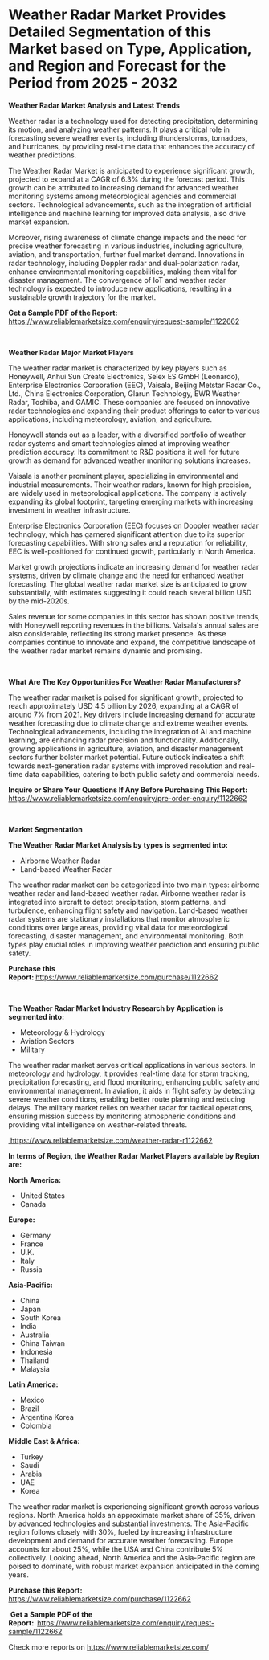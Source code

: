 <p><h1>Weather Radar Market Provides Detailed Segmentation of this Market based on Type, Application, and Region and Forecast for the Period from 2025 - 2032</h1></p><p><strong>Weather Radar Market Analysis and Latest Trends</strong></p>
<p><p>Weather radar is a technology used for detecting precipitation, determining its motion, and analyzing weather patterns. It plays a critical role in forecasting severe weather events, including thunderstorms, tornadoes, and hurricanes, by providing real-time data that enhances the accuracy of weather predictions.</p><p>The Weather Radar Market is anticipated to experience significant growth, projected to expand at a CAGR of 6.3% during the forecast period. This growth can be attributed to increasing demand for advanced weather monitoring systems among meteorological agencies and commercial sectors. Technological advancements, such as the integration of artificial intelligence and machine learning for improved data analysis, also drive market expansion. </p><p>Moreover, rising awareness of climate change impacts and the need for precise weather forecasting in various industries, including agriculture, aviation, and transportation, further fuel market demand. Innovations in radar technology, including Doppler radar and dual-polarization radar, enhance environmental monitoring capabilities, making them vital for disaster management. The convergence of IoT and weather radar technology is expected to introduce new applications, resulting in a sustainable growth trajectory for the market.</p></p>
<p><strong>Get a Sample PDF of the Report:&nbsp;</strong> <a href="https://www.reliablemarketsize.com/enquiry/request-sample/1122662?utm_campaign=2316&utm_medium=2&utm_source=Github&utm_content=ia&utm_term=15022025&utm_id=weather-radar">https://www.reliablemarketsize.com/enquiry/request-sample/1122662</a></p>
<p>&nbsp;</p>
<p><strong>Weather Radar Major Market Players</strong></p>
<p><p>The weather radar market is characterized by key players such as Honeywell, Anhui Sun Create Electronics, Selex ES GmbH (Leonardo), Enterprise Electronics Corporation (EEC), Vaisala, Beijing Metstar Radar Co., Ltd., China Electronics Corporation, Glarun Technology, EWR Weather Radar, Toshiba, and GAMIC. These companies are focused on innovative radar technologies and expanding their product offerings to cater to various applications, including meteorology, aviation, and agriculture.</p><p>Honeywell stands out as a leader, with a diversified portfolio of weather radar systems and smart technologies aimed at improving weather prediction accuracy. Its commitment to R&D positions it well for future growth as demand for advanced weather monitoring solutions increases.</p><p>Vaisala is another prominent player, specializing in environmental and industrial measurements. Their weather radars, known for high precision, are widely used in meteorological applications. The company is actively expanding its global footprint, targeting emerging markets with increasing investment in weather infrastructure.</p><p>Enterprise Electronics Corporation (EEC) focuses on Doppler weather radar technology, which has garnered significant attention due to its superior forecasting capabilities. With strong sales and a reputation for reliability, EEC is well-positioned for continued growth, particularly in North America.</p><p>Market growth projections indicate an increasing demand for weather radar systems, driven by climate change and the need for enhanced weather forecasting. The global weather radar market size is anticipated to grow substantially, with estimates suggesting it could reach several billion USD by the mid-2020s.</p><p>Sales revenue for some companies in this sector has shown positive trends, with Honeywell reporting revenues in the billions. Vaisala's annual sales are also considerable, reflecting its strong market presence. As these companies continue to innovate and expand, the competitive landscape of the weather radar market remains dynamic and promising.</p></p>
<p>&nbsp;</p>
<p><strong>What Are The Key Opportunities For Weather Radar Manufacturers?</strong></p>
<p><p>The weather radar market is poised for significant growth, projected to reach approximately USD 4.5 billion by 2026, expanding at a CAGR of around 7% from 2021. Key drivers include increasing demand for accurate weather forecasting due to climate change and extreme weather events. Technological advancements, including the integration of AI and machine learning, are enhancing radar precision and functionality. Additionally, growing applications in agriculture, aviation, and disaster management sectors further bolster market potential. Future outlook indicates a shift towards next-generation radar systems with improved resolution and real-time data capabilities, catering to both public safety and commercial needs.</p></p>
<p><strong>Inquire or Share Your Questions If Any Before Purchasing This Report:</strong> <a href="https://www.reliablemarketsize.com/enquiry/pre-order-enquiry/1122662?utm_campaign=2316&utm_medium=2&utm_source=Github&utm_content=ia&utm_term=15022025&utm_id=weather-radar">https://www.reliablemarketsize.com/enquiry/pre-order-enquiry/1122662</a></p>
<p>&nbsp;</p>
<p><strong>Market Segmentation</strong></p>
<p><strong>The Weather Radar Market Analysis by types is segmented into:</strong></p>
<p><ul><li>Airborne Weather Radar</li><li>Land-based Weather Radar</li></ul></p>
<p><p>The weather radar market can be categorized into two main types: airborne weather radar and land-based weather radar. Airborne weather radar is integrated into aircraft to detect precipitation, storm patterns, and turbulence, enhancing flight safety and navigation. Land-based weather radar systems are stationary installations that monitor atmospheric conditions over large areas, providing vital data for meteorological forecasting, disaster management, and environmental monitoring. Both types play crucial roles in improving weather prediction and ensuring public safety.</p></p>
<p><strong>Purchase this Report:&nbsp;</strong><a href="https://www.reliablemarketsize.com/purchase/1122662?utm_campaign=2316&utm_medium=2&utm_source=Github&utm_content=ia&utm_term=15022025&utm_id=weather-radar">https://www.reliablemarketsize.com/purchase/1122662</a></p>
<p>&nbsp;</p>
<p><strong>The Weather Radar Market Industry Research by Application is segmented into:</strong></p>
<p><ul><li>Meteorology & Hydrology</li><li>Aviation Sectors</li><li>Military</li></ul></p>
<p><p>The weather radar market serves critical applications in various sectors. In meteorology and hydrology, it provides real-time data for storm tracking, precipitation forecasting, and flood monitoring, enhancing public safety and environmental management. In aviation, it aids in flight safety by detecting severe weather conditions, enabling better route planning and reducing delays. The military market relies on weather radar for tactical operations, ensuring mission success by monitoring atmospheric conditions and providing vital intelligence on weather-related threats.</p></p>
<p><a href="https://www.reliablemarketsize.com/weather-radar-r1122662?utm_campaign=2316&utm_medium=2&utm_source=Github&utm_content=ia&utm_term=15022025&utm_id=weather-radar">&nbsp;https://www.reliablemarketsize.com/weather-radar-r1122662</a></p>
<p><strong>In terms of Region, the Weather Radar Market Players available by Region are:</strong></p>
<p>
    <p> <strong> North America: </strong>
        <ul>
            <li>United States</li>
            <li>Canada</li>
        </ul>
        </p> 
    <p> <strong> Europe: </strong>
        <ul>
            <li>Germany</li>
            <li>France</li>
            <li>U.K.</li>
            <li>Italy</li>
            <li>Russia</li>
        </ul>
        </p> 
    <p> <strong> Asia-Pacific: </strong>
        <ul>
            <li>China</li>
            <li>Japan</li>
            <li>South Korea</li>
            <li>India</li>
            <li>Australia</li>
            <li>China Taiwan</li>
            <li>Indonesia</li>
            <li>Thailand</li>
            <li>Malaysia</li>
        </ul>
        </p> 
    <p> <strong> Latin America: </strong>
        <ul>
            <li>Mexico</li>
            <li>Brazil</li>
            <li>Argentina Korea</li>
            <li>Colombia</li>
        </ul>
        </p> 
    <p> <strong> Middle East & Africa: </strong>
        <ul>
            <li>Turkey</li>
            <li>Saudi</li>
            <li>Arabia</li>
            <li>UAE</li>
            <li>Korea</li>
        </ul>
    </p>
    </p>
<p><p>The weather radar market is experiencing significant growth across various regions. North America holds an approximate market share of 35%, driven by advanced technologies and substantial investments. The Asia-Pacific region follows closely with 30%, fueled by increasing infrastructure development and demand for accurate weather forecasting. Europe accounts for about 25%, while the USA and China contribute 5% collectively. Looking ahead, North America and the Asia-Pacific region are poised to dominate, with robust market expansion anticipated in the coming years.</p></p>
<p><strong>Purchase this Report: </strong><a href="https://www.reliablemarketsize.com/purchase/1122662?utm_campaign=2316&utm_medium=2&utm_source=Github&utm_content=ia&utm_term=15022025&utm_id=weather-radar">https://www.reliablemarketsize.com/purchase/1122662</a></p>
<p>&nbsp;<strong>Get a Sample PDF of the Report:&nbsp;&nbsp;</strong><a href="https://www.reliablemarketsize.com/enquiry/request-sample/1122662?utm_campaign=2316&utm_medium=2&utm_source=Github&utm_content=ia&utm_term=15022025&utm_id=weather-radar">https://www.reliablemarketsize.com/enquiry/request-sample/1122662</a></p>
<p><strong></strong></p>
<p>Check more reports on <a href="https://www.reliablemarketsize.com/?utm_campaign=2316&utm_medium=2&utm_source=Github&utm_content=ia&utm_term=15022025&utm_id=weather-radar">https://www.reliablemarketsize.com/</a></p>